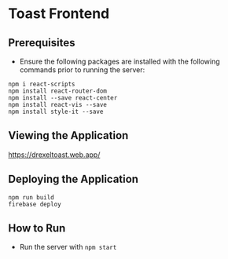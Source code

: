 # Toast Frontend
## Prerequisites
* Ensure the following packages are installed with the following commands prior to running the server:
```
npm i react-scripts
npm install react-router-dom
npm install --save react-center
npm install react-vis --save
npm install style-it --save
```
## Viewing the Application
https://drexeltoast.web.app/

## Deploying the Application
```
npm run build
firebase deploy 
```

## How to Run
* Run the server with `npm start`
